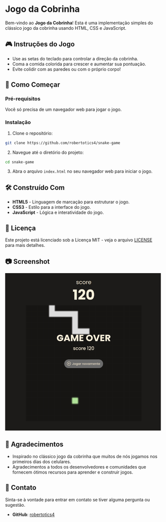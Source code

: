 # Jogo da Cobrinha

Bem-vindo ao **Jogo da Cobrinha**! Esta é uma implementação simples do clássico jogo da cobrinha usando HTML, CSS e JavaScript.

## 🎮 Instruções do Jogo

- Use as setas do teclado para controlar a direção da cobrinha.
- Coma a comida colorida para crescer e aumentar sua pontuação.
- Evite colidir com as paredes ou com o próprio corpo!

## 🚀 Como Começar

### Pré-requisitos

Você só precisa de um navegador web para jogar o jogo.

### Instalação

1. Clone o repositório:

```bash
git clone https://github.com/robertotics4/snake-game
```

2. Navegue até o diretório do projeto:

```bash
cd snake-game
```

3. Abra o arquivo `index.html` no seu navegador web para iniciar o jogo.

## 🛠️ Construído Com

- **HTML5** - Linguagem de marcação para estruturar o jogo.
- **CSS3** - Estilo para a interface do jogo.
- **JavaScript** - Lógica e interatividade do jogo.

## 📝 Licença

Este projeto está licenciado sob a Licença MIT - veja o arquivo [LICENSE](LICENSE) para mais detalhes.

## 📷 Screenshot

![Screenshot do Jogo](public/screenshot.png)

## 🙌 Agradecimentos

- Inspirado no clássico jogo da cobrinha que muitos de nós jogamos nos primeiros dias dos celulares.
- Agradecimentos a todos os desenvolvedores e comunidades que fornecem ótimos recursos para aprender e construir jogos.

## 📧 Contato

Sinta-se à vontade para entrar em contato se tiver alguma pergunta ou sugestão.

- **GitHub**: [robertotics4](https://github.com/robertotics4)